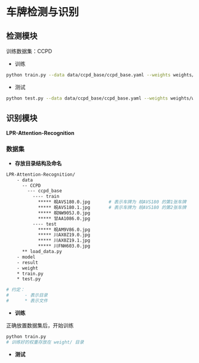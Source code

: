 # 车牌检测与识别



## 检测模块

训练数据集：CCPD

- 训练

```bash
python train.py --data data/ccpd_base/ccpd_base.yaml --weights weights/weights/best.pt  

```

- 测试

```bash
python test.py --data data/ccpd_base/ccpd_base.yaml --weights weights/weights/best.pt
```

## 识别模块
**LPR-Attention-Recognition**

### 数据集

- **存放目录结构及命名**

```bash 
LPR-Attention-Recognition/
    - data
      -- CCPD
        --- ccpd_base
          ---- train
            ***** 皖AVS180.0.jpg       # 表示车牌为 皖AVS180 的第1张车牌
            ***** 皖AVS180.1.jpg       # 表示车牌为 皖AVS180 的第2张车牌
            ***** 皖NW905J.0.jpg
            ***** 甘AA1086.0.jpg
          ---- test
            ***** 皖AM9V86.0.jpg
            ***** 川AX0Z19.0.jpg
            ***** 川AX0Z19.1.jpg
            ***** 川FNH603.0.jpg
      ** load_data.py
    - model
    - result
    - weight
    * train.py
    * test.py

# 约定：
#      - 表示目录
#      * 表示文件

```

- **训练**

正确放置数据集后，开始训练

```bash
python train.py
# 训练好的权重存放在 weight/ 目录
```

- **测试**



